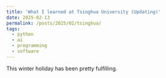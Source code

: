 ```yaml
---
title: 'What I learned at Tsinghua University (Updating)'
date: 2025-02-13
permalink: /posts/2025/02/tsinghua/
tags:
  - python
  - ai
  - programming
  - software
---
```


This winter holiday has been pretty fulfilling.